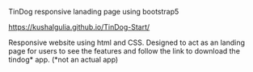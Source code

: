 TinDog responsive lanading page using bootstrap5

https://kushalgulia.github.io/TinDog-Start/

Responsive website using html and CSS. Designed to act as an landing page for users to see the features and follow the link to download the tindog* app.
(*not an actual app)
